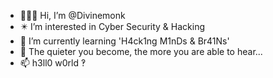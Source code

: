 - 🙋🏻‍♂️ Hi, I’m @Divinemonk
- ✴️ I’m interested in Cyber Security & Hacking
- 🔑 I’m currently learning 'H4ck1ng M1nDs & Br41Ns' 
- 🔰 The quieter you become, the more you are able to hear... 
- 📫 h3ll0 w0rld ‽ 

<!---
Divinemonk/Divinemonk is a ✨ special ✨ repository because its `README.md` (this file) appears on your GitHub profile.
You can click the Preview link to take a look at your changes.
--->
